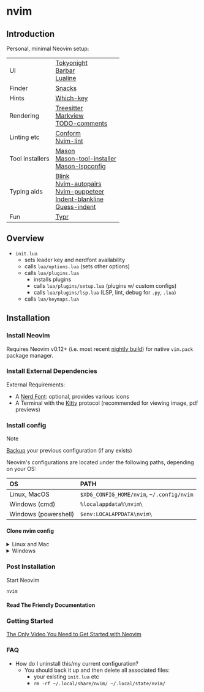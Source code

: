 # nvim

## Introduction

Personal, minimal Neovim setup:

|   |   |
|---|---|
| UI | [Tokyonight](https://github.com/folke/tokyonight.nvim) <br> [Barbar](https://github.com/romgrk/barbar.nvim) <br> [Lualine](https://github.com/nvim-lualine/lualine.nvim)
Finder | [Snacks](https://github.com/folke/snacks.nvim)
Hints | [Which-key](https://github.com/folke/which-key.nvim)
Rendering | [Treesitter](https://github.com/nvim-treesitter/nvim-treesitter) <br> [Markview](https://github.com/OXY2DEV/markview.nvim)<br> [TODO-comments](https://github.com/folke/todo-comments.nvim)
Linting etc | [Conform](https://github.com/stevearc/conform.nvim) <br>[Nvim-lint](https://github.com/mfussenegger/nvim-lint)
Tool installers | [Mason](https://github.com/mason-org/mason.nvim) <br>[Mason-tool-installer](https://github.com/WhoIsSethDaniel/mason-tool-installer) <br>[Mason-lspconfig](https://github.com/mason-org/mason-lspconfig.nvim)
Typing aids | [Blink](https://github.com/saghen/blink.cmp) <br>[Nvim-autopairs](https://github.com/windwp/nvim-autopairs) <br>[Nvim-puppeteer](https://github.com/chrisgrieser/nvim-puppeteer) <br>[Indent-blankline](https://github.com/lukas-reineke/indent-blankline.nvim) <br>[Guess-indent](https://github.com/NMAC427/guess-indent.nvim)
Fun | [Typr](https://github.com/nvzone/typr)

## Overview

- `init.lua` 
  - sets leader key and nerdfont availability
  - calls `lua/options.lua` (sets other options)
  - calls `lua/plugins.lua`
    - installs plugins 
    - calls `lua/plugins/setup.lua` (plugins w/ custom configs)
    - calls `lua/plugins/lsp.lua` (LSP, lint, debug for `.py`, `.lua`)
  - calls `lua/keymaps.lua`


## Installation

### Install Neovim

Requires Neovim v0.12+ (i.e. most recent [nightly build](
https://github.com/neovim/neovim/blob/master/INSTALL.md)) for native `vim.pack` package manager.

### Install External Dependencies

External Requirements:
- A [Nerd Font](https://www.nerdfonts.com/): optional, provides various icons
- A Terminal with the [Kitty](https://sw.kovidgoyal.net/kitty/) protocol (recommended for viewing image, pdf previews)

### Install config

> [!NOTE]
> [Backup](#FAQ) your previous configuration (if any exists)

Neovim's configurations are located under the following paths, depending on your OS:

| OS | PATH |
| :- | :--- |
| Linux, MacOS | `$XDG_CONFIG_HOME/nvim`, `~/.config/nvim` |
| Windows (cmd)| `%localappdata%\nvim\` |
| Windows (powershell)| `$env:LOCALAPPDATA\nvim\` |

#### Clone nvim config

<details><summary> Linux and Mac </summary>

```sh
git clone https://github.com/iacobo/nvim.git "${XDG_CONFIG_HOME:-$HOME/.config}"/nvim
```

</details>

<details><summary> Windows </summary>

If you're using `cmd.exe`:

```
git clone https://github.com/dam9000/kickstart-modular.nvim.git "%localappdata%\nvim"
```

If you're using `powershell.exe`

```
git clone https://github.com/dam9000/kickstart-modular.nvim.git "${env:LOCALAPPDATA}\nvim"
```

</details>

### Post Installation

Start Neovim

```sh
nvim
```

#### Read The Friendly Documentation


### Getting Started

[The Only Video You Need to Get Started with Neovim](https://youtu.be/m8C0Cq9Uv9o)

### FAQ

* How do I uninstall this/my current configuration?
  * You should back it up and then delete all associated files:
    * your existing `init.lua` etc
    * `rm -rf ~/.local/share/nvim/ ~/.local/state/nvim/`
